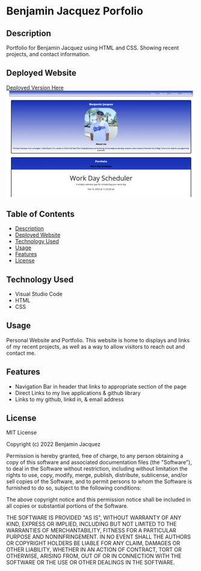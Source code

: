 # Benjamin Jacquez Porfolio
## Description
Portfolio for Benjamin Jacquez using HTML and CSS. Showing recent projects, and contact information.

## Deployed Website
[Deployed Version Here](https://ben-jacquez.github.io/ben-jacquez-portfolio/)
![Website Screenshot](assets/img/Portfolio-ss.png)

## Table of Contents
- [Description](#description)
- [Deployed Website](#deployed-website)
- [Technology Used](#technology-used)
- [Usage](#usage)
- [Features](#features)
- [License](#license)

## Technology Used
- Visual Studio Code
- HTML
- CSS

## Usage
Personal Website and Portfolio. This website is home to displays and links of my recent projects, as well as a way to allow visitors to reach out and contact me.

## Features
- Navigation Bar in header that links to appropriate section of the page
- Direct Links to my live applications & github library 
- Links to my github, linkd in, & email address

## License
MIT License

Copyright (c) 2022 Benjamin Jacquez

Permission is hereby granted, free of charge, to any person obtaining a copy of this software and associated documentation files (the "Software"), to deal in the Software without restriction, including without limitation the rights to use, copy, modify, merge, publish, distribute, sublicense, and/or sell copies of the Software, and to permit persons to whom the Software is furnished to do so, subject to the following conditions:

The above copyright notice and this permission notice shall be included in all copies or substantial portions of the Software.

THE SOFTWARE IS PROVIDED "AS IS", WITHOUT WARRANTY OF ANY KIND, EXPRESS OR IMPLIED, INCLUDING BUT NOT LIMITED TO THE WARRANTIES OF MERCHANTABILITY, FITNESS FOR A PARTICULAR PURPOSE AND NONINFRINGEMENT. IN NO EVENT SHALL THE AUTHORS OR COPYRIGHT HOLDERS BE LIABLE FOR ANY CLAIM, DAMAGES OR OTHER LIABILITY, WHETHER IN AN ACTION OF CONTRACT, TORT OR OTHERWISE, ARISING FROM, OUT OF OR IN CONNECTION WITH THE SOFTWARE OR THE USE OR OTHER DEALINGS IN THE SOFTWARE.
